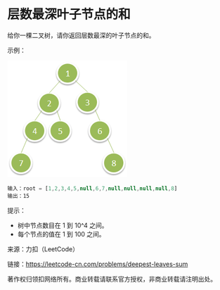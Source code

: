 # 层数最深叶子节点的和

给你一棵二叉树，请你返回层数最深的叶子节点的和。

示例：

![示例1](./eg1.png)

``` javascript
输入：root = [1,2,3,4,5,null,6,7,null,null,null,null,8]
输出：15
```

提示：

- 树中节点数目在 1 到 10^4 之间。
- 每个节点的值在 1 到 100 之间。

来源：力扣（LeetCode）

链接：https://leetcode-cn.com/problems/deepest-leaves-sum

著作权归领扣网络所有。商业转载请联系官方授权，非商业转载请注明出处。
